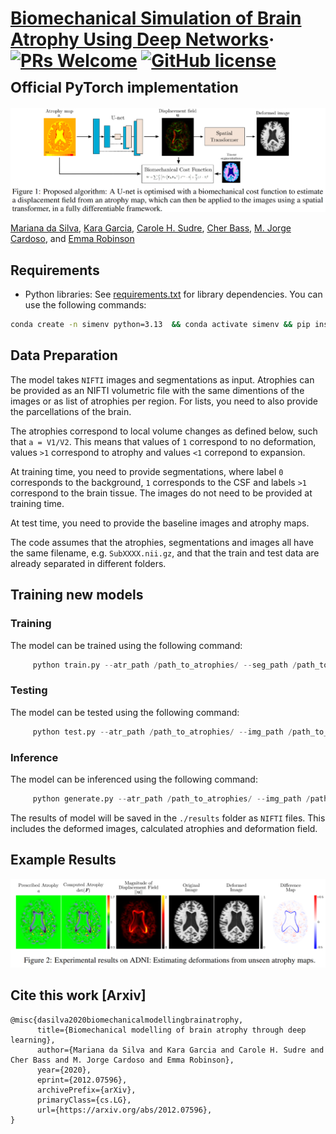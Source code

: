 # [Biomechanical Simulation of Brain Atrophy Using Deep Networks](https://arxiv.org/abs/2012.07596)&middot; [![PRs Welcome](https://img.shields.io/badge/PRs-welcome-brightgreen.svg?style=flat-square)](http://makeapullrequest.com) [![GitHub license](https://img.shields.io/badge/license-MIT-blue.svg?style=flat-square)](https://github.com/your/your-project/blob/master/LICENSE)<br><sub>Official PyTorch implementation </sub>

<img src='./assets/sim_atrophy_diagram.png'>  

[Mariana da Silva](https://scholar.google.com/citations?user=0JWm1t0AAAAJ&hl=en), [Kara Garcia](https://scholar.google.com/citations?hl=en&user=75pPPrkAAAAJ), [Carole H. Sudre](hhttps://scholar.google.com/citations?hl=en&user=14GfvB4AAAAJ), [Cher Bass](https://scholar.google.com/citations?hl=en&user=wcuzZ2IAAAAJ), [M. Jorge Cardoso](https://scholar.google.com/citations?hl=en&user=BuJuSqkAAAAJ), and [Emma Robinson](https://scholar.google.com/citations?hl=en&user=WXAAOb0AAAAJ)

## Requirements

* Python libraries: See [requirements.txt](./requirements.txt) for library dependencies. You can use the following commands:

```bash
conda create -n simenv python=3.13  && conda activate simenv && pip install -r requirements.txt
```

## Data Preparation

The model takes `NIFTI` images and segmentations as input. Atrophies can be provided as an NIFTI volumetric file with the same dimentions of the images or as list of atrophies per region. For lists, you need to also provide the parcellations of the brain.

The atrophies correspond to local volume changes as defined below, such that `a = V1/V2`. This means that values of `1` correspond to no deformation, values `>1` correspond to atrophy and values `<1` correpond to expansion.

At training time, you need to provide segmentations, where label `0` corresponds to the background, `1` corresponds to the CSF and labels `>1` correspond to the brain tissue. The images do not need to be provided at training time.

At test time, you need to provide the baseline images and atrophy maps.

The code assumes that the atrophies, segmentations and images all have the same filename, e.g. `SubXXXX.nii.gz`, and that the train and test data are already separated in different folders.

## Training new models

### Training

The model can be trained using the following command:

```python
     python train.py --atr_path /path_to_atrophies/ --seg_path /path_to_segmentations/
```

### Testing

The model can be tested using the following command:

```python
     python test.py --atr_path /path_to_atrophies/ --img_path /path_to_images/ --load_model trained_model_3d.pt
```

### Inference

The model can be inferenced using the following command:

```python
     python generate.py --atr_path /path_to_atrophies/ --img_path /path_to_images/ --load_model trained_model_3d.pt
```

The results of model will be saved in the `./results` folder as `NIFTI` files. This includes the deformed images, calculated atrophies and deformation field.

## Example Results

<img src='./assets/results_figure.png'>  

## Cite this work [Arxiv]

```
@misc{dasilva2020biomechanicalmodellingbrainatrophy,
      title={Biomechanical modelling of brain atrophy through deep learning}, 
      author={Mariana da Silva and Kara Garcia and Carole H. Sudre and Cher Bass and M. Jorge Cardoso and Emma Robinson},
      year={2020},
      eprint={2012.07596},
      archivePrefix={arXiv},
      primaryClass={cs.LG},
      url={https://arxiv.org/abs/2012.07596}, 
}
```
